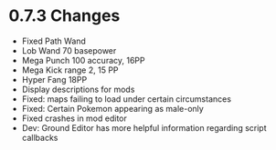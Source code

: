 # 0.7.3 Changes #

* Fixed Path Wand
* Lob Wand 70 basepower
* Mega Punch 100 accuracy, 16PP
* Mega Kick range 2, 15 PP
* Hyper Fang 18PP
* Display descriptions for mods
* Fixed: maps failing to load under certain circumstances
* Fixed: Certain Pokemon appearing as male-only
* Fixed crashes in mod editor
* Dev: Ground Editor has more helpful information regarding script callbacks
